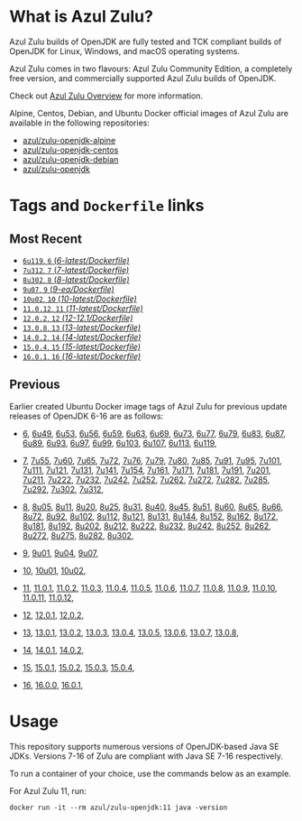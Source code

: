 What is Azul Zulu?
======================================

Azul Zulu builds of OpenJDK are fully tested and TCK compliant builds of OpenJDK for Linux, Windows, and macOS operating systems.

Azul Zulu comes in two flavours: Azul Zulu Community Edition, a completely free version, and commercially supported Azul Zulu builds of OpenJDK.

Check out [Azul Zulu Overview][3] for more information.

Alpine, Centos, Debian, and Ubuntu Docker official images of Azul Zulu are available in the following repositories:

  * [azul/zulu-openjdk-alpine][4]
  * [azul/zulu-openjdk-centos][5]
  * [azul/zulu-openjdk-debian][6]
  * [azul/zulu-openjdk][7]

Tags and `Dockerfile` links
===========================

Most Recent
-----------

  * [`6u119`, `6` (*6-latest/Dockerfile)*][10]
  * [`7u312`, `7` (*7-latest/Dockerfile)*][30]
  * [`8u302`, `8` (*8-latest/Dockerfile)*][64]
  * [`9u07`, `9` (*9-ea/Dockerfile)*][99]
  * [`10u02`, `10` (*10-latest/Dockerfile)*][103]
  * [`11.0.12`, `11` (*11-latest/Dockerfile)*][106]
  * [`12.0.2`, `12` (*12-12.1/Dockerfile)*][119]
  * [`13.0.8`, `13` (*13-latest/Dockerfile)*][122]
  * [`14.0.2`, `14` (*14-latest/Dockerfile)*][131]
  * [`15.0.4`, `15` (*15-latest/Dockerfile)*][134]
  * [`16.0.1`, `16` (*16-latest/Dockerfile)*][139]

Previous
--------
Earlier created Ubuntu Docker image tags of Azul Zulu for previous update releases of OpenJDK 6-16 are as follows:

  * [6][10],
  [6u49][11],
  [6u53][12],
  [6u56][13],
  [6u59][14],
  [6u63][15],
  [6u69][16],
  [6u73][17],
  [6u77][18],
  [6u79][19],
  [6u83][20],
  [6u87][21],
  [6u89][22],
  [6u93][23],
  [6u97][24],
  [6u99][25],
  [6u103][26],
  [6u107][27],
  [6u113][28],
  [6u119][29],
  
  * [7][30],
  [7u55][31],
  [7u60][32],
  [7u65][33],
  [7u72][34],
  [7u76][35],
  [7u79][36],
  [7u80][37],
  [7u85][38],
  [7u91][39],
  [7u95][40],
  [7u101][41],
  [7u111][42],
  [7u121][43],
  [7u131][44],
  [7u141][45],
  [7u154][46],
  [7u161][47],
  [7u171][48],
  [7u181][49],
  [7u191][50],
  [7u201][51],
  [7u211][52],
  [7u222][53],
  [7u232][54],
  [7u242][55],
  [7u252][56],
  [7u262][57],
  [7u272][58],
  [7u282][59],
  [7u285][60],
  [7u292][61],
  [7u302][62],
  [7u312][63],
  
  * [8][64],
  [8u05][65],
  [8u11][66],
  [8u20][67],
  [8u25][68],
  [8u31][69],
  [8u40][70],
  [8u45][71],
  [8u51][72],
  [8u60][73],
  [8u65][74],
  [8u66][75],
  [8u72][76],
  [8u92][77],
  [8u102][78],
  [8u112][79],
  [8u121][80],
  [8u131][81],
  [8u144][82],
  [8u152][83],
  [8u162][84],
  [8u172][85],
  [8u181][86],
  [8u192][87],
  [8u202][88],
  [8u212][89],
  [8u222][90],
  [8u232][91],
  [8u242][92],
  [8u252][93],
  [8u262][94],
  [8u272][95],
  [8u275][96],
  [8u282][97],
  [8u302][98],
  
  * [9][99],
  [9u01][100],
  [9u04][101],
  [9u07][102],
  
  * [10][103],
  [10u01][104],
  [10u02][105],
  
  * [11][106],
  [11.0.1][107],
  [11.0.2][108],
  [11.0.3][109],
  [11.0.4][110],
  [11.0.5][111],
  [11.0.6][112],
  [11.0.7][113],
  [11.0.8][114],
  [11.0.9][115],
  [11.0.10][116],
  [11.0.11][117],
  [11.0.12][118],
  
  * [12][119],
  [12.0.1][120],
  [12.0.2][121],
  
  * [13][122],
  [13.0.1][123],
  [13.0.2][124],
  [13.0.3][125],
  [13.0.4][126],
  [13.0.5][127],
  [13.0.6][128],
  [13.0.7][129],
  [13.0.8][130],
  
  * [14][131],
  [14.0.1][132],
  [14.0.2][133],
  
  * [15][134],
  [15.0.1][135],
  [15.0.2][136],
  [15.0.3][137],
  [15.0.4][138],
  
  * [16][139],
  [16.0.0][140],
  [16.0.1][141],
  

Usage
=====

This repository supports numerous versions of OpenJDK-based Java SE JDKs. Versions 7-16 of Zulu are compliant with Java SE 7-16 respectively.

To run a container of your choice, use the commands below as an example.

For Azul Zulu 11, run:

    docker run -it --rm azul/zulu-openjdk:11 java -version

  [1]: https://www.azul.com/files/ZuluDocker60.gif
  [2]: https://www.azul.com/
  [3]: https://www.azul.com/products/zulu-community/
  [4]: https://hub.docker.com/r/azul/zulu-openjdk-alpine
  [5]: https://hub.docker.com/r/azul/zulu-openjdk-centos
  [6]: https://hub.docker.com/r/azul/zulu-openjdk-debian
  [7]: https://hub.docker.com/r/azul/zulu-openjdk


  [10]: https://github.com/zulu-openjdk/zulu-openjdk/blob/master/6-latest/Dockerfile
  [11]: https://github.com/zulu-openjdk/zulu-openjdk/blob/master/6u49-6.4.0.6/Dockerfile
  [12]: https://github.com/zulu-openjdk/zulu-openjdk/blob/master/6u53-6.5.0.2/Dockerfile
  [13]: https://github.com/zulu-openjdk/zulu-openjdk/blob/master/6u56-6.6.0.1/Dockerfile
  [14]: https://github.com/zulu-openjdk/zulu-openjdk/blob/master/6u59-6.7.0.2/Dockerfile
  [15]: https://github.com/zulu-openjdk/zulu-openjdk/blob/master/6u63-6.8.0.1/Dockerfile
  [16]: https://github.com/zulu-openjdk/zulu-openjdk/blob/master/6u69-6.9.0.3/Dockerfile
  [17]: https://github.com/zulu-openjdk/zulu-openjdk/blob/master/6u73-6.10.0.3/Dockerfile
  [18]: https://github.com/zulu-openjdk/zulu-openjdk/blob/master/6u77-6.11.0.2/Dockerfile
  [19]: https://github.com/zulu-openjdk/zulu-openjdk/blob/master/6u79-6.12.0.2/Dockerfile
  [20]: https://github.com/zulu-openjdk/zulu-openjdk/blob/master/6u83-6.13.0.3/Dockerfile
  [21]: https://github.com/zulu-openjdk/zulu-openjdk/blob/master/6u87-6.14.0.1/Dockerfile
  [22]: https://github.com/zulu-openjdk/zulu-openjdk/blob/master/6u89-6.15.0.1/Dockerfile
  [23]: https://github.com/zulu-openjdk/zulu-openjdk/blob/master/6u93-6.16.0.1/Dockerfile
  [24]: https://github.com/zulu-openjdk/zulu-openjdk/blob/master/6u97-6.17.0.1/Dockerfile
  [25]: https://github.com/zulu-openjdk/zulu-openjdk/blob/master/6u99-6.18.0.3/Dockerfile
  [26]: https://github.com/zulu-openjdk/zulu-openjdk/blob/master/6u103-6.19.0.1/Dockerfile
  [27]: https://github.com/zulu-openjdk/zulu-openjdk/blob/master/6u107-6.20.0.1/Dockerfile
  [28]: https://github.com/zulu-openjdk/zulu-openjdk/blob/master/6u113-6.21.0.3/Dockerfile
  [29]: https://github.com/zulu-openjdk/zulu-openjdk/blob/master/6u119-6.22.0.3/Dockerfile
  
  [30]: https://github.com/zulu-openjdk/zulu-openjdk/blob/master/7-latest/Dockerfile
  [31]: https://github.com/zulu-openjdk/zulu-openjdk/blob/master/7u55-7.4.0.5/Dockerfile
  [32]: https://github.com/zulu-openjdk/zulu-openjdk/blob/master/7u60-7.5.0.1/Dockerfile
  [33]: https://github.com/zulu-openjdk/zulu-openjdk/blob/master/7u65-7.6.0.1/Dockerfile
  [34]: https://github.com/zulu-openjdk/zulu-openjdk/blob/master/7u72-7.7.0.1/Dockerfile
  [35]: https://github.com/zulu-openjdk/zulu-openjdk/blob/master/7u76-7.8.0.3/Dockerfile
  [36]: https://github.com/zulu-openjdk/zulu-openjdk/blob/master/7u79-7.9.0.2/Dockerfile
  [37]: https://github.com/zulu-openjdk/zulu-openjdk/blob/master/7u80-7.10.0.1/Dockerfile
  [38]: https://github.com/zulu-openjdk/zulu-openjdk/blob/master/7u85-7.11.0.3/Dockerfile
  [39]: https://github.com/zulu-openjdk/zulu-openjdk/blob/master/7u91-7.12.0.3/Dockerfile
  [40]: https://github.com/zulu-openjdk/zulu-openjdk/blob/master/7u95-7.13.0.1/Dockerfile
  [41]: https://github.com/zulu-openjdk/zulu-openjdk/blob/master/7u101-7.14.0.5/Dockerfile
  [42]: https://github.com/zulu-openjdk/zulu-openjdk/blob/master/7u111-7.15.0.1/Dockerfile
  [43]: https://github.com/zulu-openjdk/zulu-openjdk/blob/master/7u121-7.16.0.1/Dockerfile
  [44]: https://github.com/zulu-openjdk/zulu-openjdk/blob/master/7u131-7.17.0.5/Dockerfile
  [45]: https://github.com/zulu-openjdk/zulu-openjdk/blob/master/7u141-7.18.0.3/Dockerfile
  [46]: https://github.com/zulu-openjdk/zulu-openjdk/blob/master/7u154-7.20.0.3/Dockerfile
  [47]: https://github.com/zulu-openjdk/zulu-openjdk/blob/master/7u161-7.21.0.3/Dockerfile
  [48]: https://github.com/zulu-openjdk/zulu-openjdk/blob/master/7u171-7.22.0.3/Dockerfile
  [49]: https://github.com/zulu-openjdk/zulu-openjdk/blob/master/7u181-7.23.0.1/Dockerfile
  [50]: https://github.com/zulu-openjdk/zulu-openjdk/blob/master/7u191-7.24.0.1/Dockerfile
  [51]: https://github.com/zulu-openjdk/zulu-openjdk/blob/master/7u201-7.25.0.5/Dockerfile
  [52]: https://github.com/zulu-openjdk/zulu-openjdk/blob/master/7u211-7.27.0.1/Dockerfile
  [53]: https://github.com/zulu-openjdk/zulu-openjdk/blob/master/7u222-7.29.0.5/Dockerfile
  [54]: https://github.com/zulu-openjdk/zulu-openjdk/blob/master/7u232-7.31.0.5/Dockerfile
  [55]: https://github.com/zulu-openjdk/zulu-openjdk/blob/master/7u242-7.34.0.5/Dockerfile
  [56]: https://github.com/zulu-openjdk/zulu-openjdk/blob/master/7u252-7.36.0.5/Dockerfile
  [57]: https://github.com/zulu-openjdk/zulu-openjdk/blob/master/7u262-7.38.0.11/Dockerfile
  [58]: https://github.com/zulu-openjdk/zulu-openjdk/blob/master/7u272-7.40.0.15/Dockerfile
  [59]: https://github.com/zulu-openjdk/zulu-openjdk/blob/master/7u282-7.42.0.13/Dockerfile
  [60]: https://github.com/zulu-openjdk/zulu-openjdk/blob/master/7u285-7.42.0.51/Dockerfile
  [61]: https://github.com/zulu-openjdk/zulu-openjdk/blob/master/7u292-7.44.0.11/Dockerfile
  [62]: https://github.com/zulu-openjdk/zulu-openjdk/blob/master/7u302-7.46.0.11/Dockerfile
  [63]: https://github.com/zulu-openjdk/zulu-openjdk/blob/master/7u312-7.48.0.11/Dockerfile
  
  [64]: https://github.com/zulu-openjdk/zulu-openjdk/blob/master/8-latest/Dockerfile
  [65]: https://github.com/zulu-openjdk/zulu-openjdk/blob/master/8u05-8.1.0.6/Dockerfile
  [66]: https://github.com/zulu-openjdk/zulu-openjdk/blob/master/8u11-8.2.0.1/Dockerfile
  [67]: https://github.com/zulu-openjdk/zulu-openjdk/blob/master/8u20-8.3.0.1/Dockerfile
  [68]: https://github.com/zulu-openjdk/zulu-openjdk/blob/master/8u25-8.4.0.1/Dockerfile
  [69]: https://github.com/zulu-openjdk/zulu-openjdk/blob/master/8u31-8.5.0.1/Dockerfile
  [70]: https://github.com/zulu-openjdk/zulu-openjdk/blob/master/8u40-8.6.0.1/Dockerfile
  [71]: https://github.com/zulu-openjdk/zulu-openjdk/blob/master/8u45-8.7.0.5/Dockerfile
  [72]: https://github.com/zulu-openjdk/zulu-openjdk/blob/master/8u51-8.8.0.3/Dockerfile
  [73]: https://github.com/zulu-openjdk/zulu-openjdk/blob/master/8u60-8.9.0.4/Dockerfile
  [74]: https://github.com/zulu-openjdk/zulu-openjdk/blob/master/8u65-8.10.0.1/Dockerfile
  [75]: https://github.com/zulu-openjdk/zulu-openjdk/blob/master/8u66-8.11.0.1/Dockerfile
  [76]: https://github.com/zulu-openjdk/zulu-openjdk/blob/master/8u72-8.13.0.5/Dockerfile
  [77]: https://github.com/zulu-openjdk/zulu-openjdk/blob/master/8u92-8.15.0.1/Dockerfile
  [78]: https://github.com/zulu-openjdk/zulu-openjdk/blob/master/8u102-8.17.0.3/Dockerfile
  [79]: https://github.com/zulu-openjdk/zulu-openjdk/blob/master/8u112-8.19.0.1/Dockerfile
  [80]: https://github.com/zulu-openjdk/zulu-openjdk/blob/master/8u121-8.20.0.5/Dockerfile
  [81]: https://github.com/zulu-openjdk/zulu-openjdk/blob/master/8u131-8.21.0.1/Dockerfile
  [82]: https://github.com/zulu-openjdk/zulu-openjdk/blob/master/8u144-8.23.0.3/Dockerfile
  [83]: https://github.com/zulu-openjdk/zulu-openjdk/blob/master/8u152-8.25.0.1/Dockerfile
  [84]: https://github.com/zulu-openjdk/zulu-openjdk/blob/master/8u162-8.27.0.7/Dockerfile
  [85]: https://github.com/zulu-openjdk/zulu-openjdk/blob/master/8u172-8.30.0.1/Dockerfile
  [86]: https://github.com/zulu-openjdk/zulu-openjdk/blob/master/8u181-8.31.0.1/Dockerfile
  [87]: https://github.com/zulu-openjdk/zulu-openjdk/blob/master/8u192-8.33.0.1/Dockerfile
  [88]: https://github.com/zulu-openjdk/zulu-openjdk/blob/master/8u202-8.36.0.1/Dockerfile
  [89]: https://github.com/zulu-openjdk/zulu-openjdk/blob/master/8u212-8.38.0.13/Dockerfile
  [90]: https://github.com/zulu-openjdk/zulu-openjdk/blob/master/8u222-8.40.0.25/Dockerfile
  [91]: https://github.com/zulu-openjdk/zulu-openjdk/blob/master/8u232-8.42.0.23/Dockerfile
  [92]: https://github.com/zulu-openjdk/zulu-openjdk/blob/master/8u242-8.44.0.11/Dockerfile
  [93]: https://github.com/zulu-openjdk/zulu-openjdk/blob/master/8u252-8.46.0.19/Dockerfile
  [94]: https://github.com/zulu-openjdk/zulu-openjdk/blob/master/8u262-8.48.0.51/Dockerfile
  [95]: https://github.com/zulu-openjdk/zulu-openjdk/blob/master/8u272-8.50.0.21/Dockerfile
  [96]: https://github.com/zulu-openjdk/zulu-openjdk/blob/master/8u275-8.50.0.53/Dockerfile
  [97]: https://github.com/zulu-openjdk/zulu-openjdk/blob/master/8u282-8.52.0.23/Dockerfile
  [98]: https://github.com/zulu-openjdk/zulu-openjdk/blob/master/8u302-8.56.0.21/Dockerfile
  
  [99]: https://github.com/zulu-openjdk/zulu-openjdk/blob/master/9-ea/Dockerfile
  [100]: https://github.com/zulu-openjdk/zulu-openjdk/blob/master/9u01-9.0.1.3/Dockerfile
  [101]: https://github.com/zulu-openjdk/zulu-openjdk/blob/master/9u04-9.0.4.1/Dockerfile
  [102]: https://github.com/zulu-openjdk/zulu-openjdk/blob/master/9u07-9.0.7.1/Dockerfile
  
  [103]: https://github.com/zulu-openjdk/zulu-openjdk/blob/master/10-latest/Dockerfile
  [104]: https://github.com/zulu-openjdk/zulu-openjdk/blob/master/10u01-10.2/Dockerfile
  [105]: https://github.com/zulu-openjdk/zulu-openjdk/blob/master/10u02-10.3/Dockerfile
  
  [106]: https://github.com/zulu-openjdk/zulu-openjdk/blob/master/11-latest/Dockerfile
  [107]: https://github.com/zulu-openjdk/zulu-openjdk/blob/master/11.0.1-11.2/Dockerfile
  [108]: https://github.com/zulu-openjdk/zulu-openjdk/blob/master/11.0.2-11.29/Dockerfile
  [109]: https://github.com/zulu-openjdk/zulu-openjdk/blob/master/11.0.3-11.31/Dockerfile
  [110]: https://github.com/zulu-openjdk/zulu-openjdk/blob/master/11.0.4-11.33/Dockerfile
  [111]: https://github.com/zulu-openjdk/zulu-openjdk/blob/master/11.0.5-11.35/Dockerfile
  [112]: https://github.com/zulu-openjdk/zulu-openjdk/blob/master/11.0.6-11.37/Dockerfile
  [113]: https://github.com/zulu-openjdk/zulu-openjdk/blob/master/11.0.7-11.39.15/Dockerfile
  [114]: https://github.com/zulu-openjdk/zulu-openjdk/blob/master/11.0.8-11.41.23/Dockerfile
  [115]: https://github.com/zulu-openjdk/zulu-openjdk/blob/master/11.0.9-11.43.21/Dockerfile
  [116]: https://github.com/zulu-openjdk/zulu-openjdk/blob/master/11.0.10-11.45.27/Dockerfile
  [117]: https://github.com/zulu-openjdk/zulu-openjdk/blob/master/11.0.11-11.48.21/Dockerfile
  [118]: https://github.com/zulu-openjdk/zulu-openjdk/blob/master/11.0.12-11.50.19/Dockerfile
  
  [119]: https://github.com/zulu-openjdk/zulu-openjdk/blob/master/12-12.1/Dockerfile
  [120]: https://github.com/zulu-openjdk/zulu-openjdk/blob/master/12.0.1-12.2/Dockerfile
  [121]: https://github.com/zulu-openjdk/zulu-openjdk/blob/master/12.0.2-12.3/Dockerfile
  
  [122]: https://github.com/zulu-openjdk/zulu-openjdk/blob/master/13-latest/Dockerfile
  [123]: https://github.com/zulu-openjdk/zulu-openjdk/blob/master/13.0.1-13.28/Dockerfile
  [124]: https://github.com/zulu-openjdk/zulu-openjdk/blob/master/13.0.2-13.29/Dockerfile
  [125]: https://github.com/zulu-openjdk/zulu-openjdk/blob/master/13.0.3-13.31.11/Dockerfile
  [126]: https://github.com/zulu-openjdk/zulu-openjdk/blob/master/13.0.4-13.33.25/Dockerfile
  [127]: https://github.com/zulu-openjdk/zulu-openjdk/blob/master/13.0.5-13.35.17/Dockerfile
  [128]: https://github.com/zulu-openjdk/zulu-openjdk/blob/master/13.0.6-13.37.21/Dockerfile
  [129]: https://github.com/zulu-openjdk/zulu-openjdk/blob/master/13.0.7-13.40.15/Dockerfile
  [130]: https://github.com/zulu-openjdk/zulu-openjdk/blob/master/13.0.8-13.42.17/Dockerfile
  
  [131]: https://github.com/zulu-openjdk/zulu-openjdk/blob/master/14-latest/Dockerfile
  [132]: https://github.com/zulu-openjdk/zulu-openjdk/blob/master/14.0.1-14.28.21/Dockerfile
  [133]: https://github.com/zulu-openjdk/zulu-openjdk/blob/master/14.0.2-14.29.23/Dockerfile
  
  [134]: https://github.com/zulu-openjdk/zulu-openjdk/blob/master/15-latest/Dockerfile
  [135]: https://github.com/zulu-openjdk/zulu-openjdk/blob/master/15.0.1-15.28.51/Dockerfile
  [136]: https://github.com/zulu-openjdk/zulu-openjdk/blob/master/15.0.2-15.29.15/Dockerfile
  [137]: https://github.com/zulu-openjdk/zulu-openjdk/blob/master/15.0.3-15.32.15/Dockerfile
  [138]: https://github.com/zulu-openjdk/zulu-openjdk/blob/master/15.0.4-15.34.17/Dockerfile
  
  [139]: https://github.com/zulu-openjdk/zulu-openjdk/blob/master/16-latest/Dockerfile
  [140]: https://github.com/zulu-openjdk/zulu-openjdk/blob/master/16.0.0-16.28.11-jre/Dockerfile
  [141]: https://github.com/zulu-openjdk/zulu-openjdk/blob/master/16.0.1-16.30.15-jre/Dockerfile
  